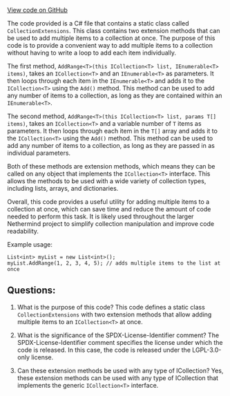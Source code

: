 [View code on GitHub](https://github.com/nethermindeth/nethermind/Nethermind.Core/Collections/CollectionExtensions.cs)

The code provided is a C# file that contains a static class called `CollectionExtensions`. This class contains two extension methods that can be used to add multiple items to a collection at once. The purpose of this code is to provide a convenient way to add multiple items to a collection without having to write a loop to add each item individually.

The first method, `AddRange<T>(this ICollection<T> list, IEnumerable<T> items)`, takes an `ICollection<T>` and an `IEnumerable<T>` as parameters. It then loops through each item in the `IEnumerable<T>` and adds it to the `ICollection<T>` using the `Add()` method. This method can be used to add any number of items to a collection, as long as they are contained within an `IEnumerable<T>`.

The second method, `AddRange<T>(this ICollection<T> list, params T[] items)`, takes an `ICollection<T>` and a variable number of `T` items as parameters. It then loops through each item in the `T[]` array and adds it to the `ICollection<T>` using the `Add()` method. This method can be used to add any number of items to a collection, as long as they are passed in as individual parameters.

Both of these methods are extension methods, which means they can be called on any object that implements the `ICollection<T>` interface. This allows the methods to be used with a wide variety of collection types, including lists, arrays, and dictionaries.

Overall, this code provides a useful utility for adding multiple items to a collection at once, which can save time and reduce the amount of code needed to perform this task. It is likely used throughout the larger Nethermind project to simplify collection manipulation and improve code readability. 

Example usage:

```
List<int> myList = new List<int>();
myList.AddRange(1, 2, 3, 4, 5); // adds multiple items to the list at once
```
## Questions: 
 1. What is the purpose of this code?
   This code defines a static class `CollectionExtensions` with two extension methods that allow adding multiple items to an `ICollection<T>` at once.

2. What is the significance of the SPDX-License-Identifier comment?
   The SPDX-License-Identifier comment specifies the license under which the code is released. In this case, the code is released under the LGPL-3.0-only license.

3. Can these extension methods be used with any type of ICollection?
   Yes, these extension methods can be used with any type of ICollection that implements the generic `ICollection<T>` interface.